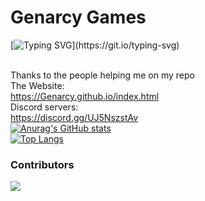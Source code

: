 # Genarcy Games

[![Typing SVG](https://readme-typing-svg.herokuapp.com?color=10BEF7&lines=Hey+its+0rca+and+smileman52;We+are+the+creators+of+this+site!;Join+our+discord!)](https://git.io/typing-svg)

<br>Thanks to the people helping me on my repo
<br>The Website:
<br><link>https://Genarcy.github.io/index.html</link>
<br>Discord servers:
<br><link>https://discord.gg/UJ5NszstAv</link>
<br>[![Anurag's GitHub stats](https://github-readme-stats.vercel.app/api?username=Genarcy)](https://github.com/anuraghazra/github-readme-stats)
<br>[![Top Langs](https://github-readme-stats.vercel.app/api/top-langs/?username=Genarcy)](https://github.com/anuraghazra/github-readme-stats)

### Contributors 
<img src="https://contrib.rocks/image?repo=Genarcy/Genarcy.github.io" />
